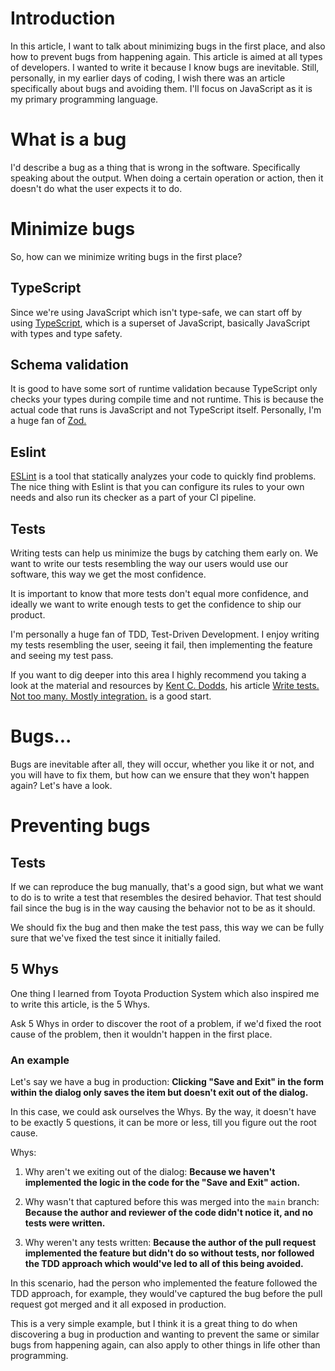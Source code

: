 # Introduction

In this article, I want to talk about minimizing bugs in the first place, and also how to prevent bugs from happening again. This article is aimed at all types of developers. 
I wanted to write it because I know bugs are inevitable. Still, personally, in my earlier days of coding, I wish there was an article specifically about bugs and avoiding them.
I'll focus on JavaScript as it is my primary programming language.

# What is a bug

I'd describe a bug as a thing that is wrong in the software. Specifically speaking about the output. When doing a certain operation or action, then it doesn't do what the user
expects it to do.

# Minimize bugs

So, how can we minimize writing bugs in the first place?

## TypeScript

Since we're using JavaScript which isn't type-safe, we can start off by using [TypeScript](https://www.typescriptlang.org/), which is a superset of JavaScript, basically JavaScript with types and type safety.

## Schema validation

It is good to have some sort of runtime validation because TypeScript only checks your types during compile time and not runtime. This is because the actual code that runs is JavaScript and not TypeScript itself.
Personally, I'm a huge fan of [Zod.](https://github.com/colinhacks/zod)

## Eslint

[ESLint](https://eslint.org/) is a tool that statically analyzes your code to quickly find problems. The nice thing with Eslint is that you can configure its rules to your own needs and also run its checker as a part of your CI pipeline.

## Tests

Writing tests can help us minimize the bugs by catching them early on. We want to write our tests resembling the way our users would use our software, this way we get the most confidence.

It is important to know that more tests don't equal more confidence, and ideally we want to write enough tests to get the confidence to ship our product.

I'm personally a huge fan of TDD, Test-Driven Development. I enjoy writing my tests resembling the user, seeing it fail, then implementing the feature and seeing my test pass.

If you want to dig deeper into this area I highly recommend you taking a look at the material and resources by [Kent C. Dodds](https://kentcdodds.com/), his article [Write tests. Not too many. Mostly integration.](https://kentcdodds.com/blog/write-tests) is a good start.

# Bugs...

Bugs are inevitable after all, they will occur, whether you like it or not, and you will have to fix them, but how can we ensure that they won't happen again? Let's have a look.

# Preventing bugs

## Tests

If we can reproduce the bug manually, that's a good sign, but what we want to do is to write a test that resembles the desired behavior. That test should fail since the bug is in the way causing the behavior not to be as it should.

We should fix the bug and then make the test pass, this way we can be fully sure that we've fixed the test since it initially failed.

## 5 Whys

One thing I learned from Toyota Production System which also inspired me to write this article, is the 5 Whys.

Ask 5 Whys in order to discover the root of a problem, if we'd fixed the root cause of the problem, then it wouldn't happen in the first place.

### An example

Let's say we have a bug in production: **Clicking "Save and Exit" in the form within the dialog only saves the item but doesn't exit out of the dialog.**

In this case, we could ask ourselves the Whys. By the way, it doesn't have to be exactly 5 questions, it can be more or less, till you figure out the root cause.

Whys:

1. Why aren't we exiting out of the dialog: **Because we haven't implemented the logic in the code for the "Save and Exit" action.**

2. Why wasn't that captured before this was merged into the `main` branch: **Because the author and reviewer of the code didn't notice it, and no tests were written.**

3. Why weren't any tests written: **Because the author of the pull request implemented the feature but didn't do so without tests, nor followed the TDD approach which would've led to all of this being avoided.**

In this scenario, had the person who implemented the feature followed the TDD approach, for example, they would've captured the bug before the pull request got merged and it all exposed in production.

This is a very simple example, but I think it is a great thing to do when discovering a bug in production and wanting to prevent the same or similar bugs from happening again, can also apply to other things in life other than programming.